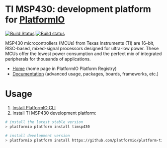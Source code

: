 # TI MSP430: development platform for [PlatformIO](http://platformio.org)
[![Build Status](https://travis-ci.org/platformio/platform-timsp430.svg?branch=develop)](https://travis-ci.org/platformio/platform-timsp430)
[![Build status](https://ci.appveyor.com/api/projects/status/rak8taqp0jqrmi53/branch/develop?svg=true)](https://ci.appveyor.com/project/ivankravets/platform-timsp430/branch/develop)

MSP430 microcontrollers (MCUs) from Texas Instruments (TI) are 16-bit, RISC-based, mixed-signal processors designed for ultra-low power. These MCUs offer the lowest power consumption and the perfect mix of integrated peripherals for thousands of applications.

* [Home](http://platformio.org/platforms/timsp430) (home page in PlatformIO Platform Registry)
* [Documentation](http://docs.platformio.org/en/latest/platforms/timsp430.html) (advanced usage, packages, boards, frameworks, etc.)

# Usage

1. [Install PlatformIO CLI](http://docs.platformio.org/en/latest/installation.html)
2. Install TI MSP430 development platform:
```bash
# install the latest stable version
> platformio platform install timsp430

# install development version
> platformio platform install https://github.com/platformio/platform-timsp430.git
```
